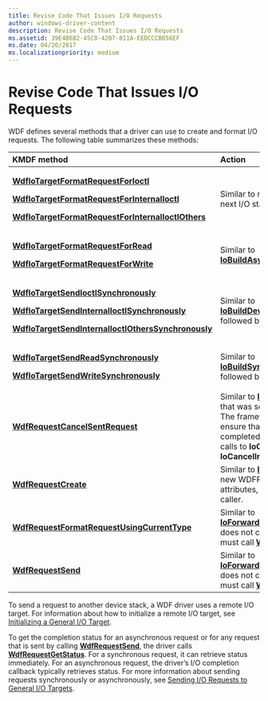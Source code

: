 ```yaml
---
title: Revise Code That Issues I/O Requests
author: windows-driver-content
description: Revise Code That Issues I/O Requests
ms.assetid: 39E4B6B2-45C8-42B7-811A-EEDCCCB056EF
ms.date: 04/20/2017
ms.localizationpriority: medium
---
```


# Revise Code That Issues I/O Requests


WDF defines several methods that a driver can use to create and format I/O requests. The following table summarizes these methods:

<table>
<colgroup>
<col width="50%" />
<col width="50%" />
</colgroup>
<thead>
<tr class="header">
<th align="left">KMDF method</th>
<th align="left">Action</th>
</tr>
</thead>
<tbody>
<tr class="odd">
<td align="left"><p><a href="https://msdn.microsoft.com/library/windows/hardware/ff548604" data-raw-source="[&lt;strong&gt;WdfIoTargetFormatRequestForIoctl&lt;/strong&gt;](https://msdn.microsoft.com/library/windows/hardware/ff548604)"><strong>WdfIoTargetFormatRequestForIoctl</strong></a></p>
<p><a href="https://msdn.microsoft.com/library/windows/hardware/ff548595" data-raw-source="[&lt;strong&gt;WdfIoTargetFormatRequestForInternalIoctl&lt;/strong&gt;](https://msdn.microsoft.com/library/windows/hardware/ff548595)"><strong>WdfIoTargetFormatRequestForInternalIoctl</strong></a></p>
<p><a href="https://msdn.microsoft.com/library/windows/hardware/ff548599" data-raw-source="[&lt;strong&gt;WdfIoTargetFormatRequestForInternalIoctlOthers&lt;/strong&gt;](https://msdn.microsoft.com/library/windows/hardware/ff548599)"><strong>WdfIoTargetFormatRequestForInternalIoctlOthers</strong></a></p></td>
<td align="left">Similar to manually formatting the next I/O stack location.</td>
</tr>
<tr class="even">
<td align="left"><p><a href="https://msdn.microsoft.com/library/windows/hardware/ff548612" data-raw-source="[&lt;strong&gt;WdfIoTargetFormatRequestForRead&lt;/strong&gt;](https://msdn.microsoft.com/library/windows/hardware/ff548612)"><strong>WdfIoTargetFormatRequestForRead</strong></a></p>
<p><a href="https://msdn.microsoft.com/library/windows/hardware/ff548620" data-raw-source="[&lt;strong&gt;WdfIoTargetFormatRequestForWrite&lt;/strong&gt;](https://msdn.microsoft.com/library/windows/hardware/ff548620)"><strong>WdfIoTargetFormatRequestForWrite</strong></a></p></td>
<td align="left">Similar to <a href="https://msdn.microsoft.com/library/windows/hardware/ff548310" data-raw-source="[&lt;strong&gt;IoBuildAsynchronousFsdRequest&lt;/strong&gt;](https://msdn.microsoft.com/library/windows/hardware/ff548310)"><strong>IoBuildAsynchronousFsdRequest</strong></a>.</td>
</tr>
<tr class="odd">
<td align="left"><p><a href="https://msdn.microsoft.com/library/windows/hardware/ff548660" data-raw-source="[&lt;strong&gt;WdfIoTargetSendIoctlSynchronously&lt;/strong&gt;](https://msdn.microsoft.com/library/windows/hardware/ff548660)"><strong>WdfIoTargetSendIoctlSynchronously</strong></a></p>
<p><a href="https://msdn.microsoft.com/library/windows/hardware/ff548656" data-raw-source="[&lt;strong&gt;WdfIoTargetSendInternalIoctlSynchronously&lt;/strong&gt;](https://msdn.microsoft.com/library/windows/hardware/ff548656)"><strong>WdfIoTargetSendInternalIoctlSynchronously</strong></a></p>
<p><a href="https://msdn.microsoft.com/library/windows/hardware/ff548651" data-raw-source="[&lt;strong&gt;WdfIoTargetSendInternalIoctlOthersSynchronously&lt;/strong&gt;](https://msdn.microsoft.com/library/windows/hardware/ff548651)"><strong>WdfIoTargetSendInternalIoctlOthersSynchronously</strong></a></p></td>
<td align="left">Similar to <a href="https://msdn.microsoft.com/library/windows/hardware/ff548318" data-raw-source="[&lt;strong&gt;IoBuildDeviceIoControlRequest&lt;/strong&gt;](https://msdn.microsoft.com/library/windows/hardware/ff548318)"><strong>IoBuildDeviceIoControlRequest</strong></a>, followed by <a href="https://msdn.microsoft.com/library/windows/hardware/ff548336" data-raw-source="[&lt;strong&gt;IoCallDriver&lt;/strong&gt;](https://msdn.microsoft.com/library/windows/hardware/ff548336)"><strong>IoCallDriver</strong></a>.</td>
</tr>
<tr class="even">
<td align="left"><p><a href="https://msdn.microsoft.com/library/windows/hardware/ff548669" data-raw-source="[&lt;strong&gt;WdfIoTargetSendReadSynchronously&lt;/strong&gt;](https://msdn.microsoft.com/library/windows/hardware/ff548669)"><strong>WdfIoTargetSendReadSynchronously</strong></a></p>
<p><a href="https://msdn.microsoft.com/library/windows/hardware/ff548672" data-raw-source="[&lt;strong&gt;WdfIoTargetSendWriteSynchronously&lt;/strong&gt;](https://msdn.microsoft.com/library/windows/hardware/ff548672)"><strong>WdfIoTargetSendWriteSynchronously</strong></a></p></td>
<td align="left">Similar to <a href="https://msdn.microsoft.com/library/windows/hardware/ff548330" data-raw-source="[&lt;strong&gt;IoBuildSynchronousFsdRequest&lt;/strong&gt;](https://msdn.microsoft.com/library/windows/hardware/ff548330)"><strong>IoBuildSynchronousFsdRequest</strong></a>, followed by <a href="https://msdn.microsoft.com/library/windows/hardware/ff548336" data-raw-source="[&lt;strong&gt;IoCallDriver&lt;/strong&gt;](https://msdn.microsoft.com/library/windows/hardware/ff548336)"><strong>IoCallDriver</strong></a>.</td>
</tr>
<tr class="odd">
<td align="left"><p><a href="https://msdn.microsoft.com/library/windows/hardware/ff549941" data-raw-source="[&lt;strong&gt;WdfRequestCancelSentRequest&lt;/strong&gt;](https://msdn.microsoft.com/library/windows/hardware/ff549941)"><strong>WdfRequestCancelSentRequest</strong></a></p></td>
<td align="left">Similar to <a href="https://msdn.microsoft.com/library/windows/hardware/ff548338" data-raw-source="[&lt;strong&gt;IoCancelIrp&lt;/strong&gt;](https://msdn.microsoft.com/library/windows/hardware/ff548338)"><strong>IoCancelIrp</strong></a> for a PIRP that was sent with <a href="https://msdn.microsoft.com/library/windows/hardware/ff548336" data-raw-source="[&lt;strong&gt;IoCallDriver&lt;/strong&gt;](https://msdn.microsoft.com/library/windows/hardware/ff548336)"><strong>IoCallDriver</strong></a>. The framework provides locks to ensure that the PIRP is not completed or freed between the calls to <strong>IoCallDriver</strong> and <strong>IoCancelIrp</strong>.</td>
</tr>
<tr class="even">
<td align="left"><a href="https://msdn.microsoft.com/library/windows/hardware/ff549951" data-raw-source="[&lt;strong&gt;WdfRequestCreate&lt;/strong&gt;](https://msdn.microsoft.com/library/windows/hardware/ff549951)"><strong>WdfRequestCreate</strong></a></td>
<td align="left">Similar to <a href="https://msdn.microsoft.com/library/windows/hardware/ff548257" data-raw-source="[&lt;strong&gt;IoAllocateIrp&lt;/strong&gt;](https://msdn.microsoft.com/library/windows/hardware/ff548257)"><strong>IoAllocateIrp</strong></a>. Creates a new WDFREQUEST object, sets attributes, and returns handle to caller.</td>
</tr>
<tr class="odd">
<td align="left"><a href="https://msdn.microsoft.com/library/windows/hardware/ff549955" data-raw-source="[&lt;strong&gt;WdfRequestFormatRequestUsingCurrentType&lt;/strong&gt;](https://msdn.microsoft.com/library/windows/hardware/ff549955)"><strong>WdfRequestFormatRequestUsingCurrentType</strong></a></td>
<td align="left">Similar to <a href="https://msdn.microsoft.com/library/windows/hardware/ff549100" data-raw-source="[&lt;strong&gt;IoForwardIrpSynchronously&lt;/strong&gt;](https://msdn.microsoft.com/library/windows/hardware/ff549100)"><strong>IoForwardIrpSynchronously</strong></a> but does not call <a href="https://msdn.microsoft.com/library/windows/hardware/ff548336" data-raw-source="[&lt;strong&gt;IoCallDriver&lt;/strong&gt;](https://msdn.microsoft.com/library/windows/hardware/ff548336)"><strong>IoCallDriver</strong></a>; driver must call <a href="https://msdn.microsoft.com/library/windows/hardware/ff550027" data-raw-source="[&lt;strong&gt;WdfRequestSend&lt;/strong&gt;](https://msdn.microsoft.com/library/windows/hardware/ff550027)"><strong>WdfRequestSend</strong></a>.</td>
</tr>
<tr class="even">
<td align="left"><a href="https://msdn.microsoft.com/library/windows/hardware/ff550027" data-raw-source="[&lt;strong&gt;WdfRequestSend&lt;/strong&gt;](https://msdn.microsoft.com/library/windows/hardware/ff550027)"><strong>WdfRequestSend</strong></a></td>
<td align="left">Similar to <a href="https://msdn.microsoft.com/library/windows/hardware/ff549100" data-raw-source="[&lt;strong&gt;IoForwardIrpSynchronously&lt;/strong&gt;](https://msdn.microsoft.com/library/windows/hardware/ff549100)"><strong>IoForwardIrpSynchronously</strong></a> but does not call <a href="https://msdn.microsoft.com/library/windows/hardware/ff548336" data-raw-source="[&lt;strong&gt;IoCallDriver&lt;/strong&gt;](https://msdn.microsoft.com/library/windows/hardware/ff548336)"><strong>IoCallDriver</strong></a>; driver must call <a href="https://msdn.microsoft.com/library/windows/hardware/ff550027" data-raw-source="[&lt;strong&gt;WdfRequestSend&lt;/strong&gt;](https://msdn.microsoft.com/library/windows/hardware/ff550027)"><strong>WdfRequestSend</strong></a>.</td>
</tr>
</tbody>
</table>

 

To send a request to another device stack, a WDF driver uses a remote I/O target. For information about how to initialize a remote I/O target, see [Initializing a General I/O Target](initializing-a-general-i-o-target.md).

To get the completion status for an asynchronous request or for any request that is sent by calling [**WdfRequestSend**](https://msdn.microsoft.com/library/windows/hardware/ff550027), the driver calls [**WdfRequestGetStatus**](https://msdn.microsoft.com/library/windows/hardware/ff549974). For a synchronous request, it can retrieve status immediately. For an asynchronous request, the driver’s I/O completion callback typically retrieves status. For more information about sending requests synchronously or asynchronously, see [Sending I/O Requests to General I/O Targets](sending-i-o-requests-to-general-i-o-targets.md).

 

 





